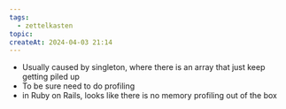```yaml
---
tags:
  - zettelkasten
topic: 
createAt: 2024-04-03 21:14
---
```

- Usually caused by singleton, where there is an array that just keep getting piled up
- To be sure need to do profiling
- in Ruby on Rails, looks like there is no memory profiling out of the box